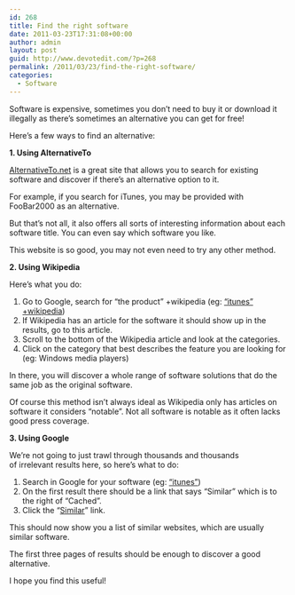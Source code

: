```yaml
---
id: 268
title: Find the right software
date: 2011-03-23T17:31:08+00:00
author: admin
layout: post
guid: http://www.devotedit.com/?p=268
permalink: /2011/03/23/find-the-right-software/
categories:
  - Software
---
```

Software is expensive, sometimes you don&#8217;t need to buy it or download it illegally as there&#8217;s sometimes an alternative you can get for free!

Here&#8217;s a few ways to find an alternative:

<!--more-->

**1. Using AlternativeTo**[](http://www.alternativeto.net/)

[AlternativeTo.net](http://www.alternativeto.net/) is a great site that allows you to search for existing software and discover if there&#8217;s an alternative option to it.

For example, if you search for iTunes, you may be provided with FooBar2000 as an alternative.

But that&#8217;s not all, it also offers all sorts of interesting information about each software title. You can even say which software you like.

This website is so good, you may not even need to try any other method.

**2. Using Wikipedia**

Here&#8217;s what you do:

  1. Go to Google, search for &#8220;the product&#8221; +wikipedia (eg: [&#8220;itunes&#8221; +wikipedia](http://www.google.co.uk/search?q=%22itunes%22+%2Bwikipedia))
  2. If Wikipedia has an article for the software it should show up in the results, go to this article.
  3. Scroll to the bottom of the Wikipedia article and look at the categories.
  4. Click on the category that best describes the feature you are looking for (eg: Windows media players)

In there, you will discover a whole range of software solutions that do the same job as the original software.

Of course this method isn&#8217;t always ideal as Wikipedia only has articles on software it considers &#8220;notable&#8221;. Not all software is notable as it often lacks good press coverage.

**3. Using Google**

We&#8217;re not going to just trawl through thousands and thousands of irrelevant results here, so here&#8217;s what to do:

  1. Search in Google for your software (eg: [&#8220;itunes&#8221;](http://www.google.co.uk/search?&q=itunes))
  2. On the first result there should be a link that says &#8220;Similar&#8221; which is to the right of &#8220;Cached&#8221;.
  3. Click the &#8220;[Similar](http://www.google.co.uk/search?&q=related:www.apple.com/itunes/+itunes)&#8221; link.

This should now show you a list of similar websites, which are usually similar software.

The first three pages of results should be enough to discover a good alternative.

I hope you find this useful!